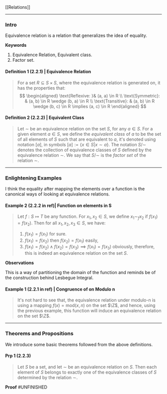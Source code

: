 [[Relations]]

---
### **Intro**

Equivalence relation is a relation that generalizes the idea of equality. 

**Keywords**
1. Equivalence Relation, Equivalent class. 
2. Factor set. 

#### **Definition 1 (2.2.1) | Equivalence Relation**
> For a set $R \subseteq S \times S$, where the equivalence relation is generated on, it has the properties that: 
$$
\begin{aligned}
    \text{Reflexive: }& (a, a) \in R
    \\
    \text{Symmetric}: & (a, b) \in R \wedge (b, a) \in R
    \\
    \text{Transitive}: & (a, b) \in R \wedge (b, c) \in R \implies
    (a, c) \in R
\end{aligned}
$$

#### **Definition 2 (2.2.2) | Equivalent Class**
> Let $\sim$ be an equivalence relation on the set $S$, for any $a \in S$. For a given element $a \in S$, we define the *equivalent class* of $a$ to be the set of all elements of $S$ such that are equivalent to $a$, it's denoted using notation $[a]$, in symbols $[a] := \{x \in S | x \sim a\}$. The notation $S/\sim$ denotes the collection of equivalence classes of $S$ defined by the equivalence relation $\sim$. We say that $S/\sim$ is the *factor set* of the relation $\sim$. 

----
### **Enlightening Examples**

I think the equality after mapping the elements over a function is the canonical ways of looking at equivalence relations. 

#### **Example 2 (2.2.2 in ref)| Function on elements in S**
> Let $f : S \mapsto T$ be any function. For $x_1, x_2 \in S$, we define $x_1 \sim_f x_2$ if $f(x_1) = f(x_2)$. Then for all $x_1, x_2, x_3 \in S$, we have: 
> 1. $f(x_1) = f(x_1)$ for sure. 
> 2. $f(x_1) = f(x_2)$ then $f(x_2) = f(x_1)$ easily, 
> 3. $f(x_1) = f(x_2) \wedge f(x_2) = f(x_3) \implies f(x_1) = f(x_3)$ obviously, 
> therefore, this is indeed  an equivalence relation on the set $S$. 

**Observations**

This is a way of partitioning the domain of the function and reminds be of the construction behind Lesbegue Integral. 

#### **Example 1 (2.2.1 in ref) | Congruence of on Modulo n**
> It's not hard to see that, the equivalence relation under modulo-n is using a mapping $f(x) = \text{mod}(x, n)$ on the set $\Z$, and hence, using the previous example, this function will induce an equivalence relation on the set $\Z$. 


---
### **Theorems and Propositions**

We introduce some basic theorems followed from the above definitions. 

#### **Prp 1 (2.2.3)**

> Let $S$ be a set, and let $\sim$ be an equivalence relation on $S$. Then each element of $S$ belongs to exactly one of the equivalence classes of $S$ determined by the relation $\sim$. 

**Proof**
#UNFINISHED 

